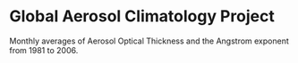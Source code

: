# Global Aerosol Climatology Project

Monthly averages of Aerosol Optical Thickness and the Angstrom exponent from 1981 to 2006.


